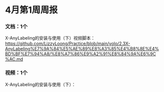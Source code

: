 # 4月第1周周报

### 文档：1个  
X-AnyLabeling的安装与使用（下）视频脚本：https://github.com/LizzyLoong/Practice/blob/main/yolo/2.3X-AnyLabeling%E7%9A%84%E5%AE%89%E8%A3%85%E4%B8%8E%E4%BD%BF%E7%94%A8/%E8%A7%86%E9%A2%91%E8%84%9A%E6%9C%AC.md    


### 视频：1个
X-AnyLabeling的安装与使用（下）：







